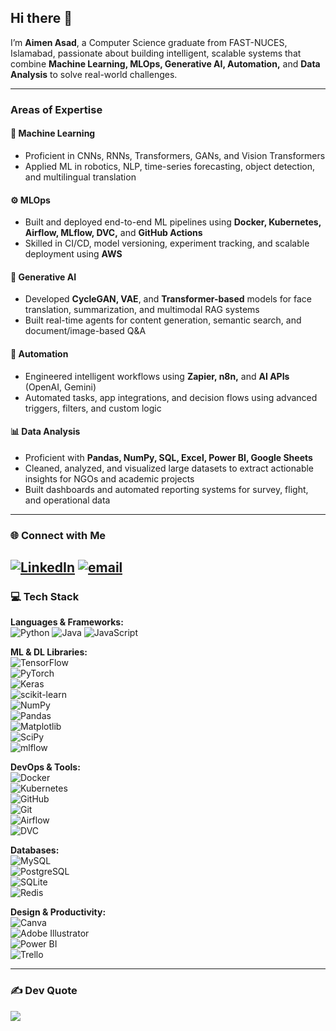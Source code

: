 ## Hi there 👋  
I’m **Aimen Asad**, a Computer Science graduate from FAST-NUCES, Islamabad, passionate about building intelligent, scalable systems that combine **Machine Learning, MLOps, Generative AI, Automation,** and **Data Analysis** to solve real-world challenges.

---

### Areas of Expertise

#### 🤖 Machine Learning  
- Proficient in CNNs, RNNs, Transformers, GANs, and Vision Transformers  
- Applied ML in robotics, NLP, time-series forecasting, object detection, and multilingual translation  

#### ⚙️ MLOps  
- Built and deployed end-to-end ML pipelines using **Docker, Kubernetes, Airflow, MLflow, DVC,** and **GitHub Actions**  
- Skilled in CI/CD, model versioning, experiment tracking, and scalable deployment using **AWS**

#### 🧠 Generative AI  
- Developed **CycleGAN, VAE**, and **Transformer-based** models for face translation, summarization, and multimodal RAG systems  
- Built real-time agents for content generation, semantic search, and document/image-based Q&A  

#### 🤖 Automation  
- Engineered intelligent workflows using **Zapier, n8n,** and **AI APIs** (OpenAI, Gemini)  
- Automated tasks, app integrations, and decision flows using advanced triggers, filters, and custom logic  

#### 📊 Data Analysis  
- Proficient with **Pandas, NumPy, SQL, Excel, Power BI, Google Sheets**  
- Cleaned, analyzed, and visualized large datasets to extract actionable insights for NGOs and academic projects  
- Built dashboards and automated reporting systems for survey, flight, and operational data  

---

### 🌐 Connect with Me

[![LinkedIn](https://img.shields.io/badge/LinkedIn-%230077B5.svg?logo=linkedin&logoColor=white)](https://www.linkedin.com/in/aimen-asad-536496299/) [![email](https://img.shields.io/badge/Email-D14836?logo=gmail&logoColor=white)](mailto:aimenasad42@gmail.com) 
---

### 💻 Tech Stack

**Languages & Frameworks:**  
![Python](https://img.shields.io/badge/python-3670A0?style=for-the-badge&logo=python&logoColor=ffdd54)  ![Java](https://img.shields.io/badge/java-%23ED8B00.svg?style=for-the-badge&logo=openjdk&logoColor=white)  ![JavaScript](https://img.shields.io/badge/javascript-%23323330.svg?style=for-the-badge&logo=javascript&logoColor=%23F7DF1E)  

**ML & DL Libraries:**  
![TensorFlow](https://img.shields.io/badge/TensorFlow-%23FF6F00.svg?style=for-the-badge&logo=TensorFlow&logoColor=white)  
![PyTorch](https://img.shields.io/badge/PyTorch-%23EE4C2C.svg?style=for-the-badge&logo=PyTorch&logoColor=white)  
![Keras](https://img.shields.io/badge/Keras-%23D00000.svg?style=for-the-badge&logo=Keras&logoColor=white)  
![scikit-learn](https://img.shields.io/badge/scikit--learn-%23F7931E.svg?style=for-the-badge&logo=scikit-learn&logoColor=white)  
![NumPy](https://img.shields.io/badge/numpy-%23013243.svg?style=for-the-badge&logo=numpy&logoColor=white)  
![Pandas](https://img.shields.io/badge/pandas-%23150458.svg?style=for-the-badge&logo=pandas&logoColor=white)  
![Matplotlib](https://img.shields.io/badge/Matplotlib-%23ffffff.svg?style=for-the-badge&logo=Matplotlib&logoColor=black)  
![SciPy](https://img.shields.io/badge/SciPy-%230C55A5.svg?style=for-the-badge&logo=scipy&logoColor=white)  
![mlflow](https://img.shields.io/badge/mlflow-%23d9ead3.svg?style=for-the-badge&logo=numpy&logoColor=blue)

**DevOps & Tools:**  
![Docker](https://img.shields.io/badge/Docker-%230db7ed.svg?style=for-the-badge&logo=docker&logoColor=white)  
![Kubernetes](https://img.shields.io/badge/Kubernetes-%23326ce5.svg?style=for-the-badge&logo=kubernetes&logoColor=white)  
![GitHub](https://img.shields.io/badge/github-%23121011.svg?style=for-the-badge&logo=github&logoColor=white)  
![Git](https://img.shields.io/badge/git-%23F05033.svg?style=for-the-badge&logo=git&logoColor=white)  
![Airflow](https://img.shields.io/badge/Apache%20Airflow-%23017cee.svg?style=for-the-badge&logo=apache-airflow&logoColor=white)  
![DVC](https://img.shields.io/badge/DVC-%23000.svg?style=for-the-badge&logo=dvc&logoColor=white)

**Databases:**  
![MySQL](https://img.shields.io/badge/mysql-4479A1.svg?style=for-the-badge&logo=mysql&logoColor=white)  
![PostgreSQL](https://img.shields.io/badge/postgres-%23316192.svg?style=for-the-badge&logo=postgresql&logoColor=white)  
![SQLite](https://img.shields.io/badge/sqlite-%2307405e.svg?style=for-the-badge&logo=sqlite&logoColor=white)  
![Redis](https://img.shields.io/badge/redis-%23DD0031.svg?style=for-the-badge&logo=redis&logoColor=white)

**Design & Productivity:**  
![Canva](https://img.shields.io/badge/Canva-%2300C4CC.svg?style=for-the-badge&logo=Canva&logoColor=white)  
![Adobe Illustrator](https://img.shields.io/badge/adobe%20illustrator-%23FF9A00.svg?style=for-the-badge&logo=adobe%20illustrator&logoColor=white)  
![Power BI](https://img.shields.io/badge/power_bi-F2C811?style=for-the-badge&logo=powerbi&logoColor=black)  
![Trello](https://img.shields.io/badge/Trello-%23026AA7.svg?style=for-the-badge&logo=Trello&logoColor=white)

---

### ✍️ Dev Quote  
![](https://quotes-github-readme.vercel.app/api?type=horizontal&theme=radical)
